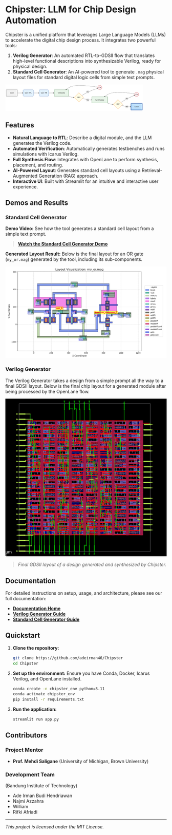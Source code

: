 # Chipster: LLM for Chip Design Automation

Chipster is a unified platform that leverages Large Language Models (LLMs) to accelerate the digital chip design process. It integrates two powerful tools:

1.  **Verilog Generator**: An automated RTL-to-GDSII flow that translates high-level functional descriptions into synthesizable Verilog, ready for physical design.
2.  **Standard Cell Generator**: An AI-powered tool to generate `.mag` physical layout files for standard digital logic cells from simple text prompts.

![Verilog Flow Overview](assets/verilog_flow_overview.png)

## Features

-   **Natural Language to RTL**: Describe a digital module, and the LLM generates the Verilog code.
-   **Automated Verification**: Automatically generates testbenches and runs simulations with Icarus Verilog.
-   **Full Synthesis Flow**: Integrates with OpenLane to perform synthesis, placement, and routing.
-   **AI-Powered Layout**: Generates standard cell layouts using a Retrieval-Augmented Generation (RAG) approach.
-   **Interactive UI**: Built with Streamlit for an intuitive and interactive user experience.

## Demos and Results

### Standard Cell Generator

**Demo Video:**
See how the tool generates a standard cell layout from a simple text prompt.

> **[Watch the Standard Cell Generator Demo](assets/std_cells_gen_demo.mp4)**

**Generated Layout Result:**
Below is the final layout for an OR gate (`my_or.mag`) generated by the tool, including its sub-components.

![Standard Cell Result](assets/std_cell_or_gate_layout.png)

### Verilog Generator

The Verilog Generator takes a design from a simple prompt all the way to a final GDSII layout. Below is the final chip layout for a generated module after being processed by the OpenLane flow.

![Verilog GDSII Result](assets/verilog_gds_result.png)
> *Final GDSII layout of a design generated and synthesized by Chipster.*

## Documentation

For detailed instructions on setup, usage, and architecture, please see our full documentation:

-   [**Documentation Home**](./docs/README.md)
-   [**Verilog Generator Guide**](./docs/verilog_generator.md)
-   [**Standard Cell Generator Guide**](./docs/std_cell_generator.md)

## Quickstart

1.  **Clone the repository:**
    ```bash
    git clone https://github.com/adeirman46/Chipster
    cd Chipster
    ```

2.  **Set up the environment:**
    Ensure you have Conda, Docker, Icarus Verilog, and OpenLane installed.
    ```bash
    conda create -n chipster_env python=3.11
    conda activate chipster_env
    pip install -r requirements.txt
    ```

3.  **Run the application:**
    ```bash
    streamlit run app.py
    ```

## Contributors

### Project Mentor
-   **Prof. Mehdi Saligane** (University of Michigan, Brown University)

### Development Team 
(Bandung Institute of Technology)
-   Ade Irman Budi Hendriawan
-   Najmi Azzahra
-   William
-   Rifki Afriadi

---
*This project is licensed under the MIT License.*
